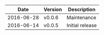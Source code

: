 | Date        | Version | Description |
| ----------- | ------- | ----------- |
| 2016-06-28  | v0.0.6  | Maintenance |
| 2016-06-14  | v0.0.5  | Initial release |
